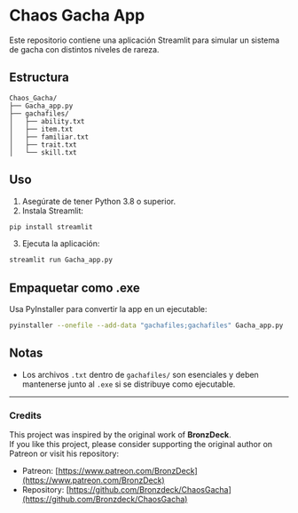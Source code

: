 # Chaos Gacha App

Este repositorio contiene una aplicación Streamlit para simular un sistema de gacha con distintos niveles de rareza.

## Estructura

```
Chaos_Gacha/
├── Gacha_app.py
├── gachafiles/
│   ├── ability.txt
│   ├── item.txt
│   ├── familiar.txt
│   ├── trait.txt
│   └── skill.txt
```

## Uso

1. Asegúrate de tener Python 3.8 o superior.
2. Instala Streamlit:

```bash
pip install streamlit
```

3. Ejecuta la aplicación:

```bash
streamlit run Gacha_app.py
```

## Empaquetar como .exe

Usa PyInstaller para convertir la app en un ejecutable:

```bash
pyinstaller --onefile --add-data "gachafiles;gachafiles" Gacha_app.py
```

## Notas

- Los archivos `.txt` dentro de `gachafiles/` son esenciales y deben mantenerse junto al `.exe` si se distribuye como ejecutable.

---

### Credits
This project was inspired by the original work of **BronzDeck**.  
If you like this project, please consider supporting the original author on Patreon or visit his repository:

- Patreon: [https://www.patreon.com/BronzDeck](https://www.patreon.com/BronzDeck)  
- Repository: [https://github.com/Bronzdeck/ChaosGacha](https://github.com/Bronzdeck/ChaosGacha)

